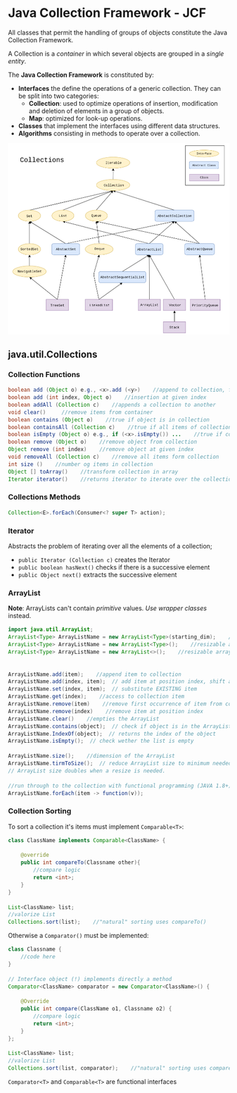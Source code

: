 # Java Collection Framework - JCF

All classes that permit the handling of groups of objects constitute the Java Collection Framework.

A Collection is a *container* in which several objects are grouped in a *single entity*.

The **Java Collection Framework** is constituted by:

- **Interfaces** the define the operations of a generic collection. They can be split into two categories:
  - **Collection**: used to optimize operations of insertion, modification and deletion of elements in a group of objects.
  - **Map**: optimized for look-up operations.
- **Classes** that implement the interfaces using different data structures.
- **Algorithms** consisting in methods to operate over a collection.

![Java Collection Hierarchy](../../img/java_java-collection-framework.png "Java Collection Hierarchy")

## java.util.Collections

### Collection Functions

```java
boolean add (Object o) e.g., <x>.add (<y>)    //append to collection, false if fails
boolean add (int index, Object o)    //insertion at given index
boolean addAll (Collection c)    //appends a collection to another
void clear()     //remove items from container
boolean contains (Object o)    //true if object is in collection
boolean containsAll (Collection c)    //true if all items of collection are in another
boolean isEmpty (Object o) e.g., if (<x>.isEmpty()) ...    //true if collection is empty
boolean remove (Object o)    //remove object from collection
Object remove (int index)    //remove object at given index
void removeAll (Collection c)    //remove all items form collection
int size ()    //number og items in collection
Object [] toArray()    //transform collection in array
Iterator iterator()    //returns iterator to iterate over the collection
```

### Collections Methods

```java
Collection<E>.forEach(Consumer<? super T> action);
```

### Iterator

Abstracts the problem of iterating over all the elements of a collection;

- `public Iterator (Collection c)` creates the Iterator
- `public boolean hasNext()` checks if there is a successive element
- `public Object next()` extracts the successive element

### ArrayList

**Note**: ArrayLists can't contain *primitive* values. *Use wrapper classes* instead.

```java
import java.util.ArrayList;
ArrayList<Type> ArrayListName = new ArrayList<Type>(starting_dim);    //resizable array
ArrayList<Type> ArrayListName = new ArrayList<Type>();    //resizable array
ArrayList<Type> ArrayListName = new ArrayList<>();    //resizable array (JAVA 1.8+)


ArrayListName.add(item);    //append item to collection
ArrayListName.add(index, item);  // add item at position index, shift all item from index and successive towards the end af the ArrayList
ArrayListName.set(index, item);  // substitute EXISTING item
ArrayListName.get(index);    //access to collection item
ArrayListName.remove(item)    //remove first occurrence of item from collection
ArrayListName.remove(index)    //remove item at position index
ArrayListName.clear()    //empties the ArrayList
ArrayListName.contains(object);  // check if object is in the ArrayList
ArrayListName.IndexOf(object);  // returns the index of the object
ArrayListName.isEmpty();  // check wether the list is empty

ArrayListName.size();    //dimension of the ArrayList
ArrayListName.tirmToSize();  // reduce ArrayList size to minimum needed
// ArrayList size doubles when a resize is needed.

//run through to the collection with functional programming (JAVA 1.8+)
ArrayListName.forEach(item -> function(v));
```

### Collection Sorting

To sort a collection it's items must implement `Comparable<T>`:

```java
class ClassName implements Comparable<ClassName> {

    @override
    public int compareTo(Classname other){
        //compare logic
        return <int>;
    }
}

List<ClassName> list;
//valorize List
Collections.sort(list);    //"natural" sorting uses compareTo()
```

Otherwise a `Comparator()` must be implemented:

```java
class Classname {
    //code here
}

// Interface object (!) implements directly a method
Comparator<ClassName> comparator = new Comparator<ClassName>() {

    @Override
    public int compare(ClassName o1, Classname o2) {
        //compare logic
        return <int>;
    }
};

List<ClassName> list;
//valorize List
Collections.sort(list, comparator);    //"natural" sorting uses compareTo()
```

`Comparator<T>` and `Comparable<T>` are functional interfaces
